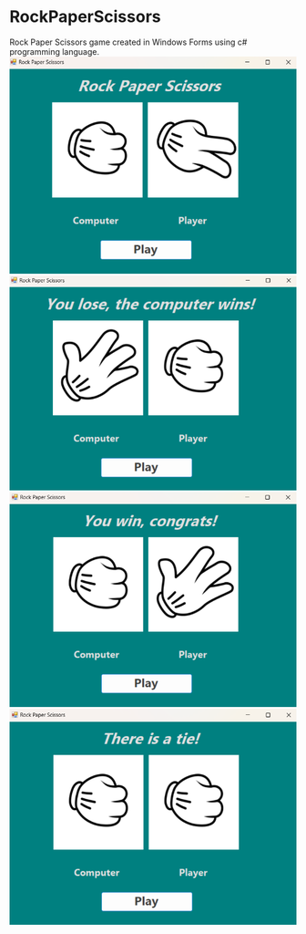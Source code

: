# RockPaperScissors
Rock Paper Scissors game created in Windows Forms using c# programming language.
![alt image](https://github.com/romannomad/RockPaperScissors/blob/master/1.png)
![alt image](https://github.com/romannomad/RockPaperScissors/blob/master/2.png)
![alt image](https://github.com/romannomad/RockPaperScissors/blob/master/3.png)
![alt image](https://github.com/romannomad/RockPaperScissors/blob/master/4.png)
